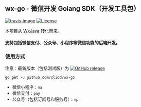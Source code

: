 ## wx-go - 微信开发 Golang SDK（开发工具包） 

[![travis-image]][travis-url]
[![License](https://img.shields.io/badge/License-Apache%202.0-blue.svg)](https://opensource.org/licenses/Apache-2.0)

本项目从 [WxJava](https://github.com/Wechat-Group/WxJava) 转化而来。

#### 支持包括微信支付、公众号、小程序等微信功能的后端开发。

### 使用方式
注意：最新版本（包括测试版）为 [![GitHub release](https://img.shields.io/badge/github-releases-blue)](https://github.com/cliod/wx-go/releases)

```shell script
go get -u github.com/cliod/wx-go
```

  - 微信小程序：`ma`   
  - 微信支付：`pay`
  - 公众号（包括订阅号和服务号）：`mp`    

[travis-image]: https://api.travis-ci.com/cliod/wx-go.svg?branch=main
[travis-url]: https://travis-ci.com/cliod/wx-go
